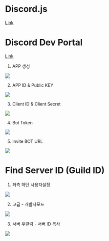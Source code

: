 # Discord.js
[Link](https://discord.js.org/docs/packages/discord.js/main)

# Discord Dev Portal
[Link](https://discord.com/developers/applications)

1. APP 생성
<img src="https://i.imgur.com/TzKvu7Q.png" />

2. APP ID & Public KEY
<img src="https://i.imgur.com/WERa8TN.png" />

3. Client ID & Client Secret
<img src="https://i.imgur.com/Gjwdkgm.png" />

4. Bot Token
<img src="https://i.imgur.com/zTWCuF8.png" />

5. Invite BOT URL
<img src="https://i.imgur.com/YxXD8bH.png" />

# Find Server ID (Guild ID)

1. 좌측 하단 사용자설정
<img src="https://i.imgur.com/ETpNVaX.png" />

2. 고급 - 개발자모드
<img src="https://i.imgur.com/vvlRb1C.png" />

3. 서버 우클릭 - 서버 ID 복사
<img src="https://i.imgur.com/Z38ZU8w.png" />